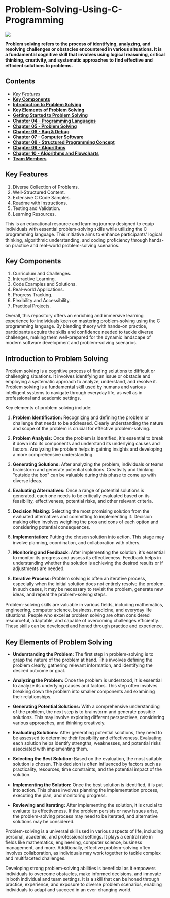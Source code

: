 # Problem-Solving-Using-C-Programming

<img src="https://cdn.liveplan.com/liveplan/content/uploads/2019/04/22121218/LivePlan-Headers-1.jpg">


<b>Problem solving refers to the process of identifying, analyzing, and resolving challenges or obstacles encountered in various situations. It is a fundamental cognitive skill that involves using logical reasoning, critical thinking, creativity, and systematic approaches to find effective and efficient solutions to problems.</b>

## Contents

* [<i>Key Features</i>](#key_features)
* [<b>Key Components</b>](#key_components)		              	
* [<b>Introduction to Problem Solving</b>](#introduction_to_problem_solving)		              	
* [<b>Key Elements of Problem Solving</b>](#key_elements_of_problem_solving)
* [<b>Getting Started to Problem Solving</b>](#getting_started)
* [<b>Chapter 04 - Programming Languages</b>](#chapter-04)
* [<b>Chapter 05 - Problem Solving</b>](#chapter-05)
* [<b>Chapter 06 - Bug & Debug</b>](#chapter-06)
* [<b>Chapter 07 - Computer Software</b>](#chapter-07)
* [<b>Chapter 08 - Structured Programming Concept</b>](#chapter-08)
* [<b>Chapter 09 - Algorithms</b>](#chapter-09)
* [<b>Chapter 10 - Algorithms and Flowcharts</b>](#chapter-10)
* [<b>Team Members</b>](#team_members)


## Key Features

1. Diverse Collection of Problems.
2. Well-Structured Content.
3. Extensive C Code Samples.
4. Readme with Instructions.
5. Testing and Validation.
6. Learning Resources.

This is an educational resource and learning journey designed to equip individuals with essential problem-solving skills while utilizing the C programming language. This initiative aims to enhance participants' logical thinking, algorithmic understanding, and coding proficiency through hands-on practice and real-world problem-solving scenarios.

## Key Components

1. Curriculum and Challenges.
2. Interactive Learning.
3. Code Examples and Solutions.
4. Real-world Applications.
5. Progress Tracking.
6. Flexibility and Accessibility.
7. Practical Projects.

Overall, this repository offers an enriching and immersive learning experience for individuals keen on mastering problem-solving using the C programming language. By blending theory with hands-on practice, participants acquire the skills and confidence needed to tackle diverse challenges, making them well-prepared for the dynamic landscape of modern software development and problem-solving scenarios.

## Introduction to Problem Solving

Problem solving is a cognitive process of finding solutions to difficult or challenging situations. It involves identifying an issue or obstacle and employing a systematic approach to analyze, understand, and resolve it. Problem solving is a fundamental skill used by humans and various intelligent systems to navigate through everyday life, as well as in professional and academic settings.

Key elements of problem solving include:

1. **Problem Identification:** Recognizing and defining the problem or challenge that needs to be addressed. Clearly understanding the nature and scope of the problem is crucial for effective problem-solving.

2. **Problem Analysis:** Once the problem is identified, it's essential to break it down into its components and understand its underlying causes and factors. Analyzing the problem helps in gaining insights and developing a more comprehensive understanding.

3. **Generating Solutions:** After analyzing the problem, individuals or teams brainstorm and generate potential solutions. Creativity and thinking "outside the box" can be valuable during this phase to come up with diverse ideas.

4. **Evaluating Alternatives:** Once a range of potential solutions is generated, each one needs to be critically evaluated based on its feasibility, effectiveness, potential risks, and other relevant criteria.

5. **Decision Making:** Selecting the most promising solution from the evaluated alternatives and committing to implementing it. Decision making often involves weighing the pros and cons of each option and considering potential consequences.

6. **Implementation:** Putting the chosen solution into action. This stage may involve planning, coordination, and collaboration with others.

7. **Monitoring and Feedback:** After implementing the solution, it's essential to monitor its progress and assess its effectiveness. Feedback helps in understanding whether the solution is achieving the desired results or if adjustments are needed.

8. **Iterative Process:** Problem solving is often an iterative process, especially when the initial solution does not entirely resolve the problem. In such cases, it may be necessary to revisit the problem, generate new ideas, and repeat the problem-solving steps.

Problem-solving skills are valuable in various fields, including mathematics, engineering, computer science, business, medicine, and everyday life situations. People who excel at problem solving are often considered resourceful, adaptable, and capable of overcoming challenges efficiently. These skills can be developed and honed through practice and experience.

## Key Elements of Problem Solving

* <b>Understanding the Problem:</b> The first step in problem-solving is to grasp the nature of the problem at hand. This involves defining the problem clearly, gathering relevant information, and identifying the desired outcome or goal.

* <b>Analyzing the Problem:</b> Once the problem is understood, it is essential to analyze its underlying causes and factors. This step often involves breaking down the problem into smaller components and examining their relationships.

* <b>Generating Potential Solutions:</b> With a comprehensive understanding of the problem, the next step is to brainstorm and generate possible solutions. This may involve exploring different perspectives, considering various approaches, and thinking creatively.

* <b>Evaluating Solutions:</b> After generating potential solutions, they need to be assessed to determine their feasibility and effectiveness. Evaluating each solution helps identify strengths, weaknesses, and potential risks associated with implementing them.

* <b>Selecting the Best Solution:</b> Based on the evaluation, the most suitable solution is chosen. This decision is often influenced by factors such as practicality, resources, time constraints, and the potential impact of the solution.

* <b>Implementing the Solution:</b> Once the best solution is identified, it is put into action. This phase involves planning the implementation process, executing the plan, and monitoring progress.

* <b>Reviewing and Iterating:</b> After implementing the solution, it is crucial to evaluate its effectiveness. If the problem persists or new issues arise, the problem-solving process may need to be iterated, and alternative solutions may be considered.

Problem-solving is a universal skill used in various aspects of life, including personal, academic, and professional settings. It plays a central role in fields like mathematics, engineering, computer science, business management, and more. Additionally, effective problem-solving often involves collaboration, as individuals may work together to tackle complex and multifaceted challenges.

Developing strong problem-solving abilities is beneficial as it empowers individuals to overcome obstacles, make informed decisions, and innovate in both individual and team settings. It is a skill that can be honed through practice, experience, and exposure to diverse problem scenarios, enabling individuals to adapt and succeed in an ever-changing world.




